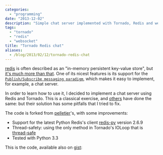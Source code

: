 ```yaml
---
categories:
  - "programming"
date: "2013-12-02"
description: "Simple chat server implemented with Tornado, Redis and websockets"
tags:
  - "tornado"
  - "redis"
  - "websocket"
title: "Tornado Redis chat"
aliases:
  - /blog/2013/02/12/tornado-redis-chat
---
```


[redis][3] is often described as an "in-memory persistent key-value store", but
[it's much more than that][5]. One of its nicest features is its support for
the [`Publish/Subscribe messaging paradigm`][6], which makes it easy to
implement, for example, a chat server.

In order to learn how to use it, I decided to implement a chat server using
Redis and Tornado. This is a classical exercise, and [others][2] have done the
same: but their solution has some pitfalls that I tried to fix.

The code is forked from [pelletier][2]'s, with some improvements:

* Support for the latest Python Redis's client [redis-py][4] version 2.6.9
* Thread-safety: using the only method in Tornado's IOLoop that is
  [thread-safe][7]
* Tested with Python 3.3

This is the code, available also on [gist][1]:

<script src="https://gist.github.com/lbolla/4754600.js"></script>


   [1]: https://gist.github.com/lbolla/4754600
   [2]: https://gist.github.com/pelletier/532067
   [3]: http://redis.io/
   [4]: http://redis-py.readthedocs.org/en/latest/
   [5]: http://openmymind.net/2012/1/23/The-Little-Redis-Book/
   [6]: http://redis.io/topics/pubsub
   [7]: http://www.tornadoweb.org/documentation/ioloop.html?highlight=add_callback#tornado.ioloop.IOLoop.add_callback
